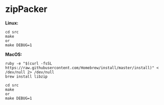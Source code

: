 # zipPacker


**Linux:**
```
cd src
make
or
make DEBUG=1
```

**MacOS:**
```
ruby -e "$(curl -fsSL https://raw.githubusercontent.com/Homebrew/install/master/install)" < /dev/null 2> /dev/null
brew install libzip

cd src
make
or
make DEBUG=1
```
